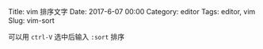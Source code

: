 Title: vim 排序文字
Date: 2017-6-07 00:00
Category: editor
Tags: editor, vim
Slug: vim-sort

可以用 `ctrl-V` 选中后输入 `:sort` 排序
